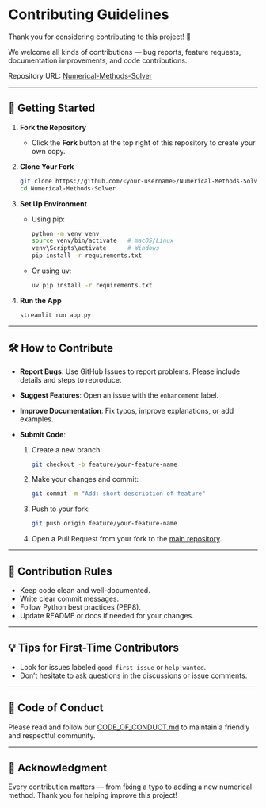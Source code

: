 # Contributing Guidelines

Thank you for considering contributing to this project! 🎉

We welcome all kinds of contributions — bug reports, feature requests, documentation improvements, and code contributions.

Repository URL: [Numerical-Methods-Solver](https://github.com/MuhammadAbdullah95/Numerical-Methods-Solver.git)

---

## 🚀 Getting Started

1. **Fork the Repository**

   * Click the **Fork** button at the top right of this repository to create your own copy.

2. **Clone Your Fork**

   ```bash
   git clone https://github.com/<your-username>/Numerical-Methods-Solver.git
   cd Numerical-Methods-Solver
   ```

3. **Set Up Environment**

   * Using pip:

     ```bash
     python -m venv venv
     source venv/bin/activate   # macOS/Linux
     venv\Scripts\activate      # Windows
     pip install -r requirements.txt
     ```
   * Or using uv:

     ```bash
     uv pip install -r requirements.txt
     ```

4. **Run the App**

   ```bash
   streamlit run app.py
   ```

---

## 🛠️ How to Contribute

* **Report Bugs**: Use GitHub Issues to report problems. Please include details and steps to reproduce.
* **Suggest Features**: Open an issue with the `enhancement` label.
* **Improve Documentation**: Fix typos, improve explanations, or add examples.
* **Submit Code**:

  1. Create a new branch:

     ```bash
     git checkout -b feature/your-feature-name
     ```
  2. Make your changes and commit:

     ```bash
     git commit -m "Add: short description of feature"
     ```
  3. Push to your fork:

     ```bash
     git push origin feature/your-feature-name
     ```
  4. Open a Pull Request from your fork to the [main repository](https://github.com/MuhammadAbdullah95/Numerical-Methods-Solver.git).

---

## 📌 Contribution Rules

* Keep code clean and well-documented.
* Write clear commit messages.
* Follow Python best practices (PEP8).
* Update README or docs if needed for your changes.

---

## 💡 Tips for First-Time Contributors

* Look for issues labeled `good first issue` or `help wanted`.
* Don’t hesitate to ask questions in the discussions or issue comments.

---

## 📜 Code of Conduct

Please read and follow our [CODE\_OF\_CONDUCT.md](./CODE_OF_CONDUCT.md) to maintain a friendly and respectful community.

---

## 🙌 Acknowledgment

Every contribution matters — from fixing a typo to adding a new numerical method. Thank you for helping improve this project!
